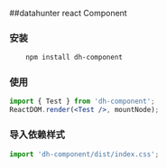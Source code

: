 ##datahunter react Component
### 安装

```bash
	npm install dh-component
```
### 使用

```jsx
import { Test } from 'dh-component';
ReactDOM.render(<Test />, mountNode);
```
### 导入依赖样式

```jsx
import 'dh-component/dist/index.css';
```
